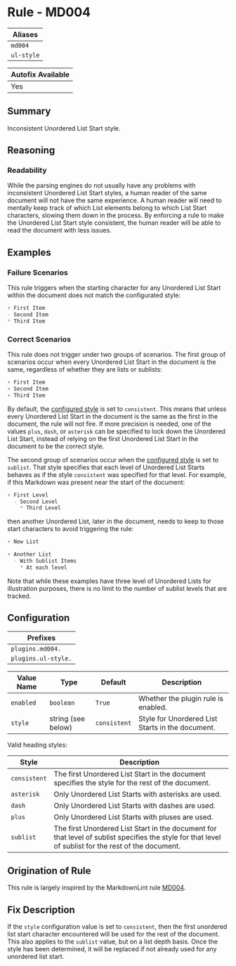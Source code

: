 # Rule - MD004

| Aliases |
| --- |
| `md004` |
| `ul-style` |

| Autofix Available |
| --- |
| Yes |

## Summary

Inconsistent Unordered List Start style.

## Reasoning

### Readability

While the parsing engines do not usually have any problems with inconsistent
Unordered List Start styles, a human reader of the same document will not have the same experience.
A human reader will need to mentally keep track of which List elements belong
to which List Start characters, slowing them down in the process.
By enforcing a rule to make the Unordered List Start style consistent, the human reader
will be able to read the document with less issues.

## Examples

### Failure Scenarios

This rule triggers when the starting character for any Unordered List Start
within the document does not match the configurated style:

```Markdown
+ First Item
- Second Item
* Third Item
```

### Correct Scenarios

This rule does not trigger under two groups of scenarios.  The first
group of scenarios occur when every Unordered List Start in the
document is the same, regardless of whether they are lists or sublists:

```Markdown
+ First Item
+ Second Item
+ Third Item
```

By default, the [configured style](#configuration) is set to `consistent`.
This means that unless every Unordered List Start in the document
is the same as the first in the document, the rule will not fire.
If more precision is needed, one of the values `plus`, `dash`, or `asterisk` can
be specified to lock down the Unordered List Start, instead of
relying on the first Unordered List Start in the document to be the correct style.

The second group of scenarios occur when the [configured style](#configuration)
is set to `sublist`.  That style specifies that each level of Unordered List Starts
behaves as if the style `consistent` was specified for that level.
For example, if this Markdown was present near the start of the document:

```Markdown
+ First Level
  - Second Level
    * Third Level
```

then another Unordered List, later in the document, needs to keep to those start
characters to avoid triggering the rule:

```Markdown
+ New List
```

```Markdown
+ Another List
  - With Sublist Items
    * At each level
```

Note that while these examples have three level of Unordered Lists for
illustration purposes, there is no limit to the number of sublist levels
that are tracked.

## Configuration

| Prefixes |
| --- |
| `plugins.md004.` |
| `plugins.ul-style.` |

| Value Name | Type | Default | Description |
| -- | -- | -- | -- |
| `enabled` | `boolean` | `True` | Whether the plugin rule is enabled. |
| `style` | string (see below) | `consistent` | Style for Unordered List Starts in the document. |

Valid heading styles:

| Style | Description |
| -- | -- |
| `consistent` | The first Unordered List Start in the document specifies the style for the rest of the document. |
| `asterisk` | Only Unordered List Starts with asterisks are used. |
| `dash` | Only Unordered List Starts with dashes are used. |
| `plus` | Only Unordered List Starts with pluses are used. |
| `sublist` | The first Unordered List Start in the document for that level of sublist specifies the style for that level of sublist for the rest of the document. |

## Origination of Rule

This rule is largely inspired by the MarkdownLint rule
[MD004](https://github.com/DavidAnson/markdownlint/blob/main/doc/Rules.md#md004---unordered-List-style).

## Fix Description

If the `style` configuration value is set to `consistent`, then the first unordered
list start character encountered will be used for the rest of the document. This
also applies to the `sublist` value, but on a list depth basis.  Once the style
has been determined, it will be replaced if not already used for any unordered
list start.

